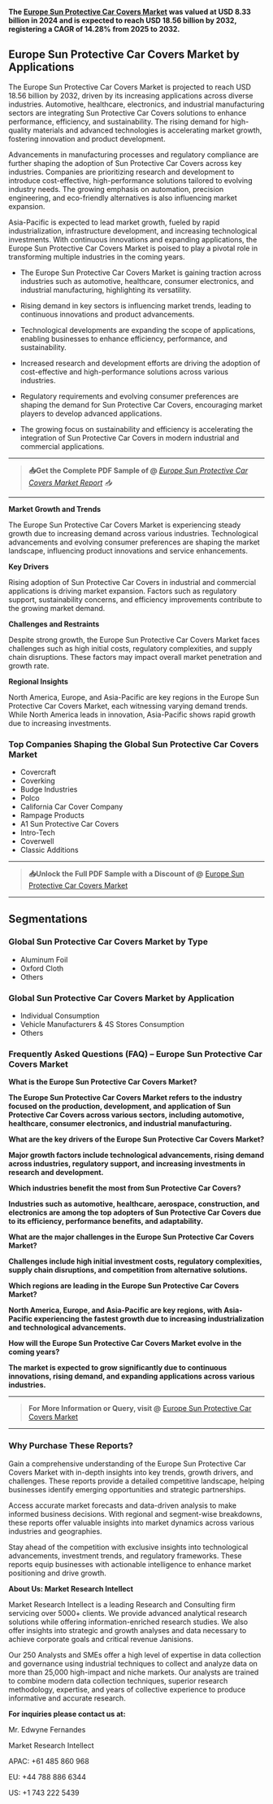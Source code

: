 <p><strong>The <a href="https://www.marketresearchintellect.com/download-sample/?rid=908242&amp;utm_source=Pulse-April-Europe&amp;utm_medium=852">Europe Sun Protective Car Covers Market</a> was valued at USD 8.33 billion in 2024 and is expected to reach USD 18.56 billion by 2032, registering a CAGR of 14.28% from 2025 to 2032.</strong></p><h2>Europe Sun Protective Car Covers Market by Applications&nbsp;</h2><p><p>The Europe Sun Protective Car Covers Market is projected to reach USD 18.56 billion by 2032, driven by its increasing applications across diverse industries. Automotive, healthcare, electronics, and industrial manufacturing sectors are integrating Sun Protective Car Covers solutions to enhance performance, efficiency, and sustainability. The rising demand for high-quality materials and advanced technologies is accelerating market growth, fostering innovation and product development.</p><p>Advancements in manufacturing processes and regulatory compliance are further shaping the adoption of Sun Protective Car Covers across key industries. Companies are prioritizing research and development to introduce cost-effective, high-performance solutions tailored to evolving industry needs. The growing emphasis on automation, precision engineering, and eco-friendly alternatives is also influencing market expansion.</p><p>Asia-Pacific is expected to lead market growth, fueled by rapid industrialization, infrastructure development, and increasing technological investments. With continuous innovations and expanding applications, the Europe Sun Protective Car Covers Market is poised to play a pivotal role in transforming multiple industries in the coming years.</p></p><ul><li><p>The Europe Sun Protective Car Covers Market is gaining traction across industries such as automotive, healthcare, consumer electronics, and industrial manufacturing, highlighting its versatility.</p></li><li><p>Rising demand in key sectors is influencing market trends, leading to continuous innovations and product advancements.</p></li><li><p>Technological developments are expanding the scope of applications, enabling businesses to enhance efficiency, performance, and sustainability.</p></li><li><p>Increased research and development efforts are driving the adoption of cost-effective and high-performance solutions across various industries.</p></li><li><p>Regulatory requirements and evolving consumer preferences are shaping the demand for Sun Protective Car Covers, encouraging market players to develop advanced applications.</p></li><li><p>The growing focus on sustainability and efficiency is accelerating the integration of Sun Protective Car Covers in modern industrial and commercial applications.</p></li></ul><hr /><blockquote><p><strong><span class="font-[700]">📥Get the Complete PDF Sample of @ </span></strong><em><span class="font-[700]"><a href="https://www.marketresearchintellect.com/download-sample/?rid=908242&amp;utm_source=Pulse-April-Europe&amp;utm_medium=852" target="_blank" data-tracking-control-name="article-ssr-frontend-pulse_little-text-block" data-tracking-will-navigate="" data-test-link="">Europe Sun Protective Car Covers Market Report</a>&nbsp;📥</span></em></p></blockquote><hr /><p class="" data-start="77" data-end="360"><strong data-start="77" data-end="105">Market Growth and Trends</strong></p><p class="" data-start="77" data-end="360">The Europe Sun Protective Car Covers Market is experiencing steady growth due to increasing demand across various industries. Technological advancements and evolving consumer preferences are shaping the market landscape, influencing product innovations and service enhancements.</p><p class="" data-start="362" data-end="606"><strong data-start="362" data-end="377">Key Drivers</strong></p><p class="" data-start="362" data-end="606">Rising adoption of Sun Protective Car Covers in industrial and commercial applications is driving market expansion. Factors such as regulatory support, sustainability concerns, and efficiency improvements contribute to the growing market demand.</p><p class="" data-start="608" data-end="849"><strong data-start="608" data-end="637">Challenges and Restraints</strong></p><p class="" data-start="608" data-end="849">Despite strong growth, the Europe Sun Protective Car Covers Market faces challenges such as high initial costs, regulatory complexities, and supply chain disruptions. These factors may impact overall market penetration and growth rate.</p><p class="" data-start="851" data-end="1095"><strong data-start="851" data-end="872">Regional Insights</strong></p><p class="" data-start="851" data-end="1095">North America, Europe, and Asia-Pacific are key regions in the Europe Sun Protective Car Covers Market, each witnessing varying demand trends. While North America leads in innovation, Asia-Pacific shows rapid growth due to increasing investments.</p><p><h3>Top Companies Shaping the Global Sun Protective Car Covers Market </h3><ul><li>Covercraft</li><li>Coverking</li><li>Budge Industries</li><li>Polco</li><li>California Car Cover Company</li><li>Rampage Products</li><li>A1 Sun Protective Car Covers</li><li>Intro-Tech</li><li>Coverwell</li><li>Classic Additions</li></ul></p><hr /><blockquote><p><strong>📥Unlock the Full PDF Sample with a Discount of @</strong> <a href="https://www.marketresearchintellect.com/ask-for-discount/?rid=908242&amp;utm_source=Pulse-April-Europe&amp;utm_medium=852">Europe Sun Protective Car Covers Market</a></p></blockquote><hr /><p><h2>Segmentations</h2><h3>Global Sun Protective Car Covers Market by Type</h3><ul><li>Aluminum Foil</li><li>Oxford Cloth</li><li>Others</li></ul><h3>Global Sun Protective Car Covers Market by Application</h3><ul><li>Individual Consumption</li><li>Vehicle Manufacturers & 4S Stores Consumption</li><li>Others</li></ul></p><h3><strong>Frequently Asked Questions (FAQ) &ndash; Europe Sun Protective Car Covers Market</strong></h3><p><strong>What is the Europe Sun Protective Car Covers Market?</strong></p><p><strong>The Europe Sun Protective Car Covers Market refers to the industry focused on the production, development, and application of Sun Protective Car Covers across various sectors, including automotive, healthcare, consumer electronics, and industrial manufacturing.</strong></p><p><strong>What are the key drivers of the Europe Sun Protective Car Covers Market?</strong></p><p><strong>Major growth factors include technological advancements, rising demand across industries, regulatory support, and increasing investments in research and development.</strong></p><p><strong>Which industries benefit the most from Sun Protective Car Covers?</strong></p><p><strong>Industries such as automotive, healthcare, aerospace, construction, and electronics are among the top adopters of Sun Protective Car Covers due to its efficiency, performance benefits, and adaptability.</strong></p><p><strong>What are the major challenges in the Europe Sun Protective Car Covers Market?</strong></p><p><strong>Challenges include high initial investment costs, regulatory complexities, supply chain disruptions, and competition from alternative solutions.</strong></p><p><strong>Which regions are leading in the Europe Sun Protective Car Covers Market?</strong></p><p><strong>North America, Europe, and Asia-Pacific are key regions, with Asia-Pacific experiencing the fastest growth due to increasing industrialization and technological advancements.</strong></p><p><strong>How will the Europe Sun Protective Car Covers Market evolve in the coming years?</strong></p><p><strong>The market is expected to grow significantly due to continuous innovations, rising demand, and expanding applications across various industries.</strong></p><hr /><blockquote><p><span class="font-[700]"><strong>For More Information or Query, visit&nbsp;@</strong>&nbsp;</span><span class="font-[700]"><a href="https://www.marketresearchintellect.com/product/global-sun-protective-car-covers-market/?utm_source=Linkedin&utm_medium=852" target="_blank" data-tracking-control-name="article-ssr-frontend-pulse_little-text-block" data-tracking-will-navigate="" data-test-link="">Europe Sun Protective Car Covers Market</a></span></p></blockquote><hr /><h3><strong data-start="0" data-end="31">Why Purchase These Reports?</strong></h3><p class="" data-start="35" data-end="297">Gain a comprehensive understanding of the Europe Sun Protective Car Covers Market with in-depth insights into key trends, growth drivers, and challenges. These reports provide a detailed competitive landscape, helping businesses identify emerging opportunities and strategic partnerships.</p><p class="" data-start="299" data-end="540">Access accurate market forecasts and data-driven analysis to make informed business decisions. With regional and segment-wise breakdowns, these reports offer valuable insights into market dynamics across various industries and geographies.</p><p class="" data-start="542" data-end="784">Stay ahead of the competition with exclusive insights into technological advancements, investment trends, and regulatory frameworks. These reports equip businesses with actionable intelligence to enhance market positioning and drive growth.</p><p><strong><span class="font-[700]">About Us: Market Research Intellect</span></strong></p><p><span class="">Market Research Intellect is a leading Research and Consulting firm servicing over 5000+ clients. We provide advanced analytical research solutions while offering information-enriched research studies.&nbsp;</span>We also offer insights into strategic and growth analyses and data necessary to achieve corporate goals and critical revenue Janisions.</p><p><span class="">Our 250 Analysts and SMEs offer a high level of expertise in data collection and governance using industrial techniques to collect and analyze data on more than 25,000 high-impact and niche markets. Our analysts are trained to combine modern data collection techniques, superior research methodology, expertise, and years of collective experience to produce informative and accurate research.</span></p><p><strong>For inquiries please contact us at:</strong></p><p>Mr. Edwyne Fernandes</p><p>Market Research Intellect</p><p>APAC: +61 485 860 968</p><p>EU: +44 788 886 6344</p><p>US: +1 743 222 5439</p>